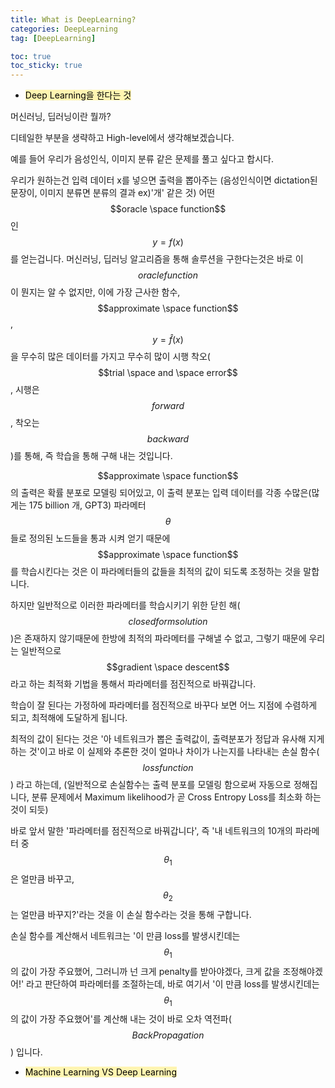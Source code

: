 ```yaml
---
title: What is DeepLearning?
categories: DeepLearning
tag: [DeepLearning]

toc: true
toc_sticky: true
---
```


- <mark style='background-color: #fff5b1'> Deep Learning을 한다는 것 </mark>

머신러닝, 딥러닝이란 뭘까?

디테일한 부분을 생략하고 High-level에서 생각해보겠습니다.


예를 들어 우리가 음성인식, 이미지 분류 같은 문제를 풀고 싶다고 합시다.


우리가 원하는건 입력 데이터 x를 넣으면 출력을 뽑아주는 (음성인식이면 dictation된 문장이, 이미지 분류면 분류의 결과 ex)'개' 같은 것) 어떤 $$oracle \space function$$인 $$y=f(x)$$를 얻는겁니다.
머신러닝, 딥러닝 알고리즘을 통해 솔루션을 구한다는것은 바로 이 $$oracle function$$이 뭔지는 알 수 없지만, 이에 가장 근사한 함수, $$approximate \space function$$, $$y=\hat{f}(x)$$을 무수히 많은 데이터를 가지고 
무수히 많이 시행 착오($$trial \space and \space error$$, 시행은 $$forward$$, 착오는 $$backward$$)를 통해, 즉 학습을 통해 구해 내는 것입니다.


$$approximate \space function$$의 출력은 확률 분포로 모델링 되어있고, 이 출력 분포는 입력 데이터를 각종 수많은(많게는 175 billion 개, GPT3) 파라메터 $$\theta$$들로 정의된 노드들을 
통과 시켜 얻기 때문에 $$approximate \space function$$를 학습시킨다는 것은 이 파라메터들의 값들을 최적의 값이 되도록 조정하는 것을 말합니다.


하지만 일반적으로 이러한 파라메터를 학습시키기 위한 닫힌 해($$closed form solution$$)은 존재하지 않기때문에 한방에 최적의 파라메터를 구해낼 수 없고,
그렇기 때문에 우리는 일반적으로 $$gradient \space descent$$ 라고 하는 최적화 기법을 통해서 파라메터를 점진적으로 바꿔갑니다.

학습이 잘 된다는 가정하에 파라메터를 점진적으로 바꾸다 보면 어느 지점에 수렴하게 되고, 최적해에 도달하게 됩니다.

최적의 값이 된다는 것은 '아 네트워크가 뽑은 출력값이, 출력분포가 정답과 유사해 지게 하는 것'이고 바로 이 실제와 추론한 것이 얼마나 차이가 나는지를 나타내는 손실 함수($$loss function$$) 라고 하는데, 
(일반적으로 손실함수는 출력 분포를 모델링 함으로써 자동으로 정해집니다, 분류 문제에서 Maximum likelihood가 곧 Cross Entropy Loss를 최소화 하는 것이 되듯)  

바로 앞서 말한 '파라메터를 점진적으로 바꿔갑니다', 즉 '내 네트워크의 10개의 파라메터 중 $$\theta_1$$은 얼만큼 바꾸고, $$\theta_2$$는 얼만큼 바꾸지?'라는 것을 이 손실 함수라는 것을 통해 구합니다.


손실 함수를 계산해서 네트워크는 '이 만큼 loss를 발생시킨데는 $$\theta_1$$의 값이 가장 주요했어, 그러니까 넌 크게 penalty를 받아야겠다, 크게 값을 조정해야겠어!' 라고 판단하여 파라메터를 조절하는데,
바로 여기서 '이 만큼 loss를 발생시킨데는 $$\theta_1$$의 값이 가장 주요했어'를 계산해 내는 것이 바로 오차 역전파($$Back Propagation$$) 입니다. 

- <mark style='background-color: #fff5b1'> Machine Learning VS Deep Learning </mark>

